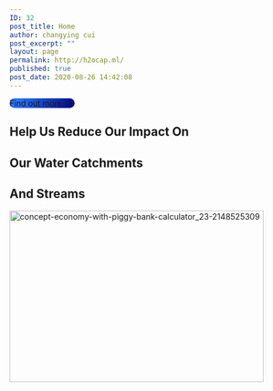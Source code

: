 ```yaml
---
ID: 32
post_title: Home
author: changying cui
post_excerpt: ""
layout: page
permalink: http://h2ocap.ml/
published: true
post_date: 2020-08-26 14:42:08
---
```

<!-- wp:themify-builder/canvas /-->

<!-- wp:buttons -->
<div class="wp-block-buttons"><!-- wp:button {"borderRadius":50,"style":{"color":{"gradient":"linear-gradient(299deg,rgb(2,3,129) 0%,rgb(40,116,252) 87%)"}},"textColor":"white","className":"is-style-outline"} -->
<div class="wp-block-button is-style-outline"><a class="wp-block-button__link has-white-color has-text-color has-background" style="border-radius:50px;background:linear-gradient(299deg,rgb(2,3,129) 0%,rgb(40,116,252) 87%)">Find out more >></a></div>
<!-- /wp:button --></div>
<!-- /wp:buttons -->

<!-- wp:paragraph -->
<p></p>
<!-- /wp:paragraph -->

<!-- wp:buttons -->
<div class="wp-block-buttons"></div>
<!-- /wp:buttons -->

<!-- wp:paragraph -->
<p></p>
<!-- /wp:paragraph --><!--themify_builder_static--><h2><strong>Help Us Reduce </strong><strong>Our Impact On </strong></h2> <h2><strong>Our Water Catchments </strong></h2> <h2><strong>And Streams</strong></h2>

<img loading="lazy" src="http://h2ocap.ml/wp-content/uploads/2020/08/concept-economy-with-piggy-bank-calculator_23-2148525309-445x301.jpg" width="445" height="301" title="concept-economy-with-piggy-bank-calculator_23-2148525309" alt="concept-economy-with-piggy-bank-calculator_23-2148525309" /><!--/themify_builder_static-->